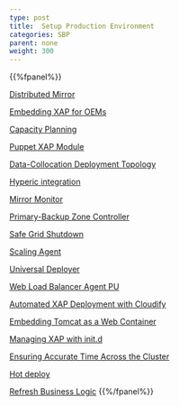 ```yaml
---
type: post
title:  Setup Production Environment
categories: SBP
parent: none
weight: 300
---
```


{{%fpanel%}}

[Distributed Mirror](./distributed-mirror.html)

[Embedding XAP for OEMs](./embedding-xap-for-oems.html)

[Capacity Planning](./capacity-planning.html)

[Puppet XAP Module](./puppet-xap-module.html)

[Data-Collocation Deployment Topology](./data-collocation-deployment-topology.html)

[Hyperic integration](./hyperic-integration.html)


[Mirror Monitor](./mirror-monitor.html)

[Primary-Backup Zone Controller](./primary-backup-zone-controller.html)

[Safe Grid Shutdown](./safe-grid-shutdown.html)

[Scaling Agent](./scaling-agent.html)

[Universal Deployer](./universal-deployer.html)

[Web Load Balancer Agent PU](./web-load-balancer-agent-pu.html)

[Automated XAP Deployment with Cloudify](./automated-xap-deployment-with-cloudify.html)

[Embedding Tomcat as a Web Container](./tomcat-pu.html)

[Managing XAP with init.d](./initd.html)

[Ensuring Accurate Time Across the Cluster](./cluster-time-sync.html)

[Hot deploy](./xap-hot-deploy.html)

[Refresh Business Logic](./refreshable-business-logic-example.html)
{{%/fpanel%}}